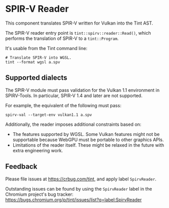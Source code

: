 # SPIR-V Reader

This component translates SPIR-V written for Vulkan into the Tint AST.

The SPIR-V reader entry point is `tint::spirv::reader::Read()`, which
performs the translation of SPIR-V to a `tint::Program`.

It's usable from the Tint command line:

    # Translate SPIR-V into WGSL.
    tint --format wgsl a.spv

## Supported dialects

The SPIR-V module must pass validation for the Vulkan 1.1 environment in SPIRV-Tools.
In particular, SPIR-V 1.4 and later are not supported.

For example, the equivalent of the following must pass:

    spirv-val --target-env vulkan1.1 a.spv

Additionally, the reader imposes additional constraints based on:

* The features supported by WGSL. Some Vulkan features might not be supportable because
   WebGPU must be portable to other graphics APIs.
* Limitations of the reader itself. These might be relaxed in the future with extra
   engineering work.

## Feedback

Please file issues at https://crbug.com/tint, and apply label `SpirvReader`.

Outstanding issues can be found by using the `SpirvReader` label in the Chromium project's
bug tracker: https://bugs.chromium.org/p/tint/issues/list?q=label:SpirvReader
